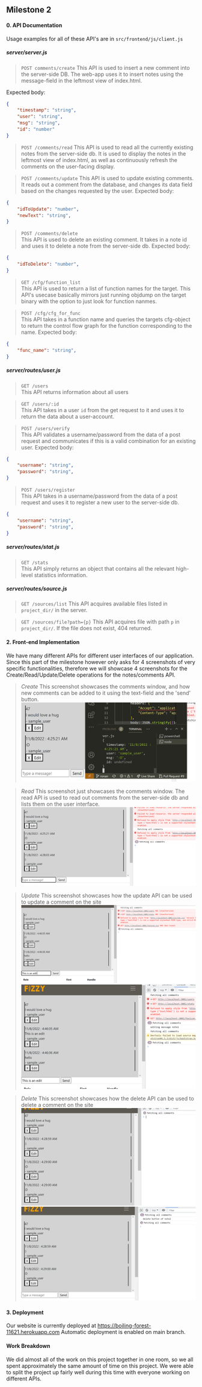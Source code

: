 ## Milestone 2

#### 0. API Documentation 

Usage examples for all of these API's are in `src/frontend/js/client.js`

##### server/server.js
> `POST comments/create` 
This API is used to insert a new comment into the server-side DB. The web-app uses it to insert 
notes using the message-field in the leftmost view of index.html.

Expected body: 
```json
{
    "timestamp": "string",
    "user": "string",
    "msg": "string",
    "id": "number"
}
```

> `POST /comments/read`
This API is used to read all the currently existing notes from the server-side db. It is used to
display the notes in the leftmost view of index.html, as well as continuously refresh the comments
on the user-facing display.

> `POST /comments/update`
This API is used to update existing comments. It reads out a comment from the database, and changes
its data field based on the changes requested by the user.
Expected body:
```json
{
    "idToUpdate": "number",
    "newText": "string",
}
```

> `POST /comments/delete`  
This API is used to delete an existing comment. It takes in a note id and uses it to delete a note 
from the server-side db.
Expected body:
```json
{
    "idToDelete": "number",
}
```

> `GET /cfg/function_list`  
This API is used to return a list of function names for the target. This API's usecase basically
mirrors just running objdump on the target binary with the option to just look for function nanmes.

> `POST /cfg/cfg_for_func`  
This API takes in a function name and queries the targets cfg-object to return the control flow
graph for the function corresponding to the name.
Expected body:
```json
{
    "func_name": "string",
}
```

##### server/routes/user.js  
> `GET /users`  
This API returns information about all users

> `GET /users/:id`  
This API takes in a user `id` from the get request to it and uses it to return the data about a
user-account.

> `POST /users/verify`  
This API validates a username/password from the data of a post request and communicates if this is 
a valid combination for an existing user.
Expected body:
```json
{
    "username": "string",
    "password": "string",
}
```

> `POST /users/register`  
This API takes in a username/password from the data of a post request and uses it to register a new
user to the server-side db.
```json
{
    "username": "string",
    "password": "string",
}
```

##### server/routes/stat.js  

> `GET /stats`  
This API simply returns an object that contains all the relevant high-level statistics information.

##### server/routes/source.js

> `GET /sources/list`
This API acquires available files listed in `project_dir/` in the server.

> `GET /sources/file?path={p}`
This API acquires file with path `p` in `project_dir/`. If the file does not
exist, 404 returned.

#### 2. Front-end Implementation

We have many different APIs for different user interfaces of our application. Since this part of the
milestone however only asks for 4 screenshots of very specific functionalities, therefore we will
showcase 4 screenshots for the Create/Read/Update/Delete operations for the notes/comments API.

> _Create_
This screenshot showcases the comments window, and how new comments can be added to it using the
text-field and the 'send' button.
![](../imgs/notes_create.PNG)

> _Read_
This screenshot just showcases the comments window. The read API is used to read out comments from
the server-side db and lists them on the user interface.
![](../imgs/notes_read.PNG)

> _Update_
This screenshot showcases how the update API can be used to update a comment on the site
![](../imgs/notes_edit1.PNG)
![](../imgs/notes_edit2.PNG)

> _Delete_
This screenshot showcases how the delete API can be used to delete a comment on the site
![notes_delete](../imgs/notes_delete1.PNG)
![notes_delete](../imgs/notes_delete2.PNG)


#### 3. Deployment
Our website is currently deployed at https://boiling-forest-11621.herokuapp.com
Automatic deployment is enabled on main branch.

#### Work Breakdown
We did almost all of the work on this project together in one room, so we all spent approximately
the same amount of time on this project. We were able to split the project up fairly well during
this time with everyone working on different APIs. 
